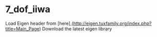 # 7_dof_iiwa

Load Eigen header from [here],(http://eigen.tuxfamily.org/index.php?title=Main_Page)
Download the latest eigen library
